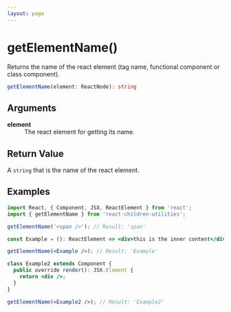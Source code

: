 ```yaml
---
layout: page
---
```


# getElementName()

Returns the name of the react element (tag name, functional component or class component).

```typescript
getElementName(element: ReactNode): string
```

## Arguments

<dl>
  <dt><b>element</b></dt>
  <dd>The react element for getting its name.</dd>
</dl>

## Return Value

A `string` that is the name of the react element.

## Examples

```jsx
import React, { Component, JSX, ReactElement } from 'react';
import { getElementName } from 'react-children-utilities';

getElementName('<span />'); // Result: 'span'

const Example = (): ReactElement => <div>this is the inner content</div>;

getElementName(<Example />); // Result: 'Example'

class Example2 extends Component {
  public override render(): JSX.Element {
    return <div />;
  }
}

getElementName(<Example2 />); // Result: 'Example2'
```
